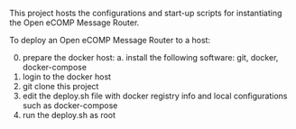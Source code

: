 This project hosts the configurations and start-up scripts for instantiating the Open eCOMP Message Router.

To deploy an Open eCOMP Message Router to a host:

0. prepare the docker host:
   a. install the following software:  git, docker, docker-compose
1. login to the docker host
2. git clone this project
3. edit the deploy.sh file with docker registry info and local configurations such as docker-compose 
4. run the deploy.sh as root
